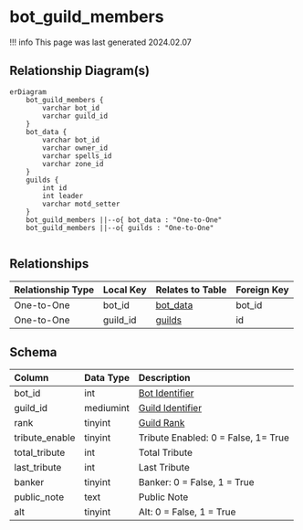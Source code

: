 # bot_guild_members

!!! info
	This page was last generated 2024.02.07

## Relationship Diagram(s)

```mermaid
erDiagram
    bot_guild_members {
        varchar bot_id
        varchar guild_id
    }
    bot_data {
        varchar bot_id
        varchar owner_id
        varchar spells_id
        varchar zone_id
    }
    guilds {
        int id
        int leader
        varchar motd_setter
    }
    bot_guild_members ||--o{ bot_data : "One-to-One"
    bot_guild_members ||--o{ guilds : "One-to-One"


```


## Relationships

| Relationship Type | Local Key | Relates to Table | Foreign Key |
| :--- | :--- | :--- | :--- |
| One-to-One | bot_id | [bot_data](../../schema/bots/bot_data.md) | bot_id |
| One-to-One | guild_id | [guilds](../../schema/guilds/guilds.md) | id |


## Schema

| Column | Data Type | Description |
| :--- | :--- | :--- |
| bot_id | int | [Bot Identifier](bot_data.md) |
| guild_id | mediumint | [Guild Identifier](../../schema/guilds/guilds.md) |
| rank | tinyint | [Guild Rank](../../../../categories/player/guild-ranks) |
| tribute_enable | tinyint | Tribute Enabled: 0 = False, 1= True |
| total_tribute | int | Total Tribute |
| last_tribute | int | Last Tribute |
| banker | tinyint | Banker: 0 = False, 1 = True |
| public_note | text | Public Note |
| alt | tinyint | Alt: 0 = False, 1 = True |

